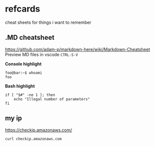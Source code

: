 # refcards
cheat sheets for things i want to remember

## .MD cheatsheet
https://github.com/adam-p/markdown-here/wiki/Markdown-Cheatsheet  
Preview MD files in vscode `CTRL-S-V`

**Console highlight**
```console
foo@bar:~$ whoami
foo
```
**Bash highlight**
```shell
if [ "$#" -ne 1 ]; then
    echo "Illegal number of parameters"
fi
```

## my ip
https://checkip.amazonaws.com/
```python
curl checkip.amazonaws.com
```
